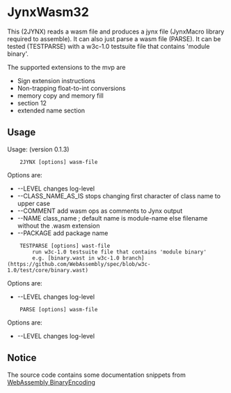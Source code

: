# JynxWasm32

  This (2JYNX) reads a wasm file and produces a jynx file (JynxMacro library required to assemble).
It can also just parse a wasm file (PARSE).
It can be tested (TESTPARSE) with a w3c-1.0 testsuite file that contains 'module binary'.


The supported extensions to the mvp are

*	Sign extension instructions
*	Non-trapping float-to-int conversions
*	memory copy and memory fill
*	section 12
*	extended name section

## Usage

Usage: (version 0.1.3)

```
	2JYNX [options] wasm-file
```

  Options are:

*	--LEVEL            changes log-level
*	--CLASS_NAME_AS_IS stops changing first character of class name to upper case
*	--COMMENT          add wasm ops as comments to Jynx output
*	--NAME             class_name ; default name is module-name else filename without the .wasm extension
*	--PACKAGE          add package name

```
	TESTPARSE [options] wast-file
		run w3c-1.0 testsuite file that contains 'module binary'
		e.g. [binary.wast in w3c-1.0 branch](https://github.com/WebAssembly/spec/blob/w3c-1.0/test/core/binary.wast)
```

  Options are:

*	--LEVEL            changes log-level

```
	PARSE [options] wasm-file
```

  Options are:

*	--LEVEL            changes log-level

## Notice

The source code contains some documentation snippets from 
[WebAssembly BinaryEncoding](https://github.com/WebAssembly/design/blob/main/BinaryEncoding.md)
